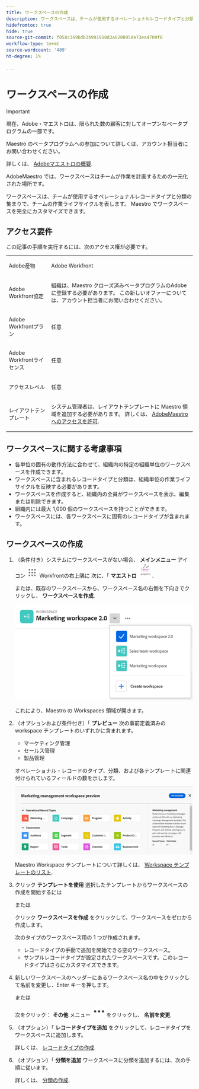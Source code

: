 ```yaml
---
title: ワークスペースの作成
description: ワークスペースは、チームが使用するオペレーショナルレコードタイプと分類の集まりで、チームの作業ライフサイクルを表します。 Maestro でワークスペースを完全にカスタマイズできます。
hidefromtoc: true
hide: true
source-git-commit: f058c369bdb3b991910d3a820895de73ea4709f0
workflow-type: tm+mt
source-wordcount: '489'
ht-degree: 1%

---
```



<!--udpate the metadata with real information when making this avilable in TOC and in the left nav-->

# ワークスペースの作成

>[!IMPORTANT]
>
>現在、Adobe・マエストロは、限られた数の顧客に対してオープンなベータプログラムの一部です。
>
>Maestro のベータプログラムへの参加について詳しくは、アカウント担当者にお問い合わせください。
>
>詳しくは、 [Adobeマエストロの概要](../maestro-overview.md).

AdobeMaestro では、ワークスペースはチームが作業を計画するための一元化された場所です。

ワークスペースは、チームが使用するオペレーショナルレコードタイプと分類の集まりで、チームの作業ライフサイクルを表します。 Maestro でワークスペースを完全にカスタマイズできます。

## アクセス要件

この記事の手順を実行するには、次のアクセス権が必要です。

<table style="table-layout:auto">
 <col>
 <tbody>
<td>
   <p> Adobe産物</p> </td>
   <td>
   <p> Adobe Workfront</p> </td>
  </tr>  
 <td role="rowheader"><p>Adobe Workfront協定</p></td>
   <td>
<p>組織は、Maestro クローズ済みベータプログラムのAdobeに登録する必要があります。 この新しいオファーについては、アカウント担当者にお問い合わせください。 </p>
   </td>
  </tr>
  <tr>
   <td role="rowheader"><p>Adobe Workfrontプラン</p></td>
   <td>
<p>任意</p>
   </td>
  </tr>
  <tr>
   <td role="rowheader"><p>Adobe Workfrontライセンス</p></td>
   <td>
   <p>任意</p> 
  </td>
  </tr>

<tr>
   <td role="rowheader">アクセスレベル</td>
   <td> <p>任意</p>  
</td>
  </tr>
<tr>
   <td role="rowheader">レイアウトテンプレート</td>
   <td> <p>システム管理者は、レイアウトテンプレートに Maestro 領域を追加する必要があります。 詳しくは、 <a href="../access/grant-access.md">AdobeMaestro へのアクセスを許可</a>. </p>  
</td>
  </tr>
 </tbody>
</table>

<!--Maybe enable this at GA - but Maestro is not supposed to have Access controls in the Workfront Access Level: 
>[!NOTE]
>
>If you don't have access, ask your Workfront administrator if they set additional restrictions in your access level. For information on how a Workfront administrator can change your access level, see [Create or modify custom access levels](../administration-and-setup/add-users/configure-and-grant-access/create-modify-access-levels.md). -->

<!-- Notes to add for the table: for the "Workfront plans" row: the above is only for closed beta; when going to GA - activate the following plans:    
<p>Current plan: Prime and Ultimate</p>
<p>Legacy plan: Enterprise</p>-->

<!-- Notes for the table: for the "Workfront access" row: <p>For more information, see <a href="../../administration-and-setup/add-users/access-levels-and-object-permissions/wf-licenses.md" class="MCXref xref">Adobe Workfront licenses overview</a>.</p>-->

## ワークスペースに関する考慮事項

* 各単位の固有の動作方法に合わせて、組織内の特定の組織単位のワークスペースを作成できます。
* ワークスペースに含まれるレコードタイプと分類は、組織単位の作業ライフサイクルを反映する必要があります。
* ワークスペースを作成すると、組織内の全員がワークスペースを表示、編集または削除できます。  <!--this will change with access levels and permissions-->
* 組織内には最大 1,000 個のワークスペースを持つことができます。
* ワークスペースには、各ワークスペースに固有のレコードタイプが含まれます。 <!--this might change-->

## ワークスペースの作成

1. （条件付き）システムにワークスペースがない場合、 **メインメニュー** アイコン ![](assets/main-menu-workfront.png) Workfrontの右上隅に <!--or the **Main menu** icon ![](assets/main-menu-shell.png)  in the upper-left corner, if available--> 次に、「 **マエストロ** ![](assets/maestro-icon.png).

   または、既存のワークスペースから、ワークスペース名の右側を下向きでクリックし、 **ワークスペースを作成**.

   ![](assets/workspace-drop-down-right-menu.png)

   これにより、Maestro の Workspaces 領域が開きます。
1. （オプションおよび条件付き）「 **プレビュー** 次の事前定義済みの workspace テンプレートのいずれかに含まれます。

   * マーケティング管理
   * セールス管理
   * 製品管理

   オペレーショナル・レコードのタイプ、分類、および各テンプレートに関連付けられているフィールドの数を示します。

   ![](assets/previewing-a-workspace-template.png)

   Maestro Workspace テンプレートについて詳しくは、 [Workspace テンプレートのリスト](../architecture-and-fields/workspace-templates.md).

1. クリック **テンプレートを使用** 選択したテンプレートからワークスペースの作成を開始するには

   または

   クリック **ワークスペースを作成** をクリックして、ワークスペースをゼロから作成します。

   次のタイプのワークスペース用の 1 つが作成されます。

   * レコードタイプの手動で追加を開始できる空のワークスペース。
   * サンプルレコードタイプが設定されたワークスペースです。このレコードタイプはさらにカスタマイズできます。

1. 新しいワークスペースのヘッダーにあるワークスペース名の中をクリックして名前を変更し、Enter キーを押します。

   または

   次をクリック： **その他** メニュー ![](assets/more-menu.png)をクリックし、 **名前を変更**.

1. （オプション）「 **レコードタイプを追加** をクリックして、レコードタイプをワークスペースに追加します。

   詳しくは、 [レコードタイプの作成](../architecture-and-fields/create-record-types.md).

1. （オプション）「 **分類を追加** ワークスペースに分類を追加するには、次の手順に従います。

   詳しくは、 [分類の作成](../architecture-and-fields/create-a-taxonomy.md).